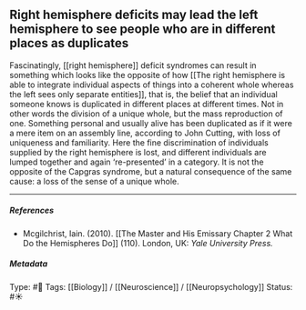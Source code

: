 ## Right hemisphere deficits may lead the left hemisphere to see people who are in different places as duplicates  # 

Fascinatingly, [[right hemisphere]] deficit syndromes can result in something which looks like the opposite of how [[The right hemisphere is able to integrate individual aspects of things into a coherent whole whereas the left sees only separate entities]], that is, the belief that an individual someone knows is duplicated in different places at different times. Not in other words the division of a unique whole, but the mass reproduction of one. Something personal and usually alive has been duplicated as if it were a mere item on an assembly line, according to John Cutting, with loss of uniqueness and familiarity.  Here the fine discrimination of individuals supplied by the right hemisphere is lost, and different individuals are lumped together and again ‘re-presented’ in a category. It is not the opposite of the Capgras syndrome, but a natural consequence of the same cause: a loss of the sense of a unique whole. 

___

##### References

- Mcgilchrist, Iain. (2010). [[The Master and His Emissary Chapter 2 What Do the Hemispheres Do]] (110). London, UK: _Yale University Press._

##### Metadata

Type: #🔴 
Tags: [[Biology]] / [[Neuroscience]] / [[Neuropsychology]] 
Status: #☀️ 